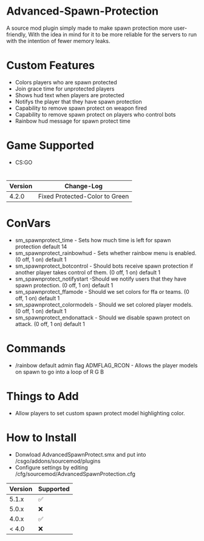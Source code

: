 # Advanced-Spawn-Protection

A source mod plugin simply made to make spawn protection more user-friendly, With the idea in mind for it to be more reliable for the servers to run with the intention of fewer memory leaks.

# Custom Features
- Colors players who are spawn protected
- Join grace time for unprotected players
- Shows hud text when players are protected
- Notifys the player that they have spawn protection
- Capability to remove spawn protect on weapon fired
- Capability to remove spawn protect on players who control bots
- Rainbow hud message for spawn protect time

# Game Supported
- CS:GO
# 

| Version | Change-Log          |
| ------- | ------------------ |
| 4.2.0   | Fixed Protected-Color to Green |

# ConVars
- sm_spawnprotect_time - Sets how much time is left for spawn protection default 14
- sm_spawnprotect_rainbowhud - Sets whether rainbow menu is enabled. (0 off, 1 on) default 1
- sm_spawnprotect_botcontrol - Should bots receive spawn protection if another player takes control of them. (0 off, 1 on) default 1
- sm_spawnprotect_notifystart -Should we notify users that they have spawn protection. (0 off, 1 on) default 1
- sm_spawnprotect_ffamode - Should we set colors for ffa or teams. (0 off, 1 on) default 1
- sm_spawnprotect_colormodels - Should we set colored player models. (0 off, 1 on) default 1
- sm_spawnprotect_endonattack - Should we disable spawn protect on attack. (0 off, 1 on) default 1

# Commands
- /rainbow default admin flag ADMFLAG_RCON - Allows the player models on spawn to go into a loop of R G B

# Things to Add
- Allow players to set custom spawn protect model highlighting color.

# How to Install
- Donwload AdvancedSpawnProtect.smx and put into /csgo/addons/sourcemod/plugins
- Configure settings by editing /cfg/sourcemod/AdvancedSpawnProtection.cfg


| Version | Supported          |
| ------- | ------------------ |
| 5.1.x   | :white_check_mark: |
| 5.0.x   | :x:                |
| 4.0.x   | :white_check_mark: |
| < 4.0   | :x:                |

